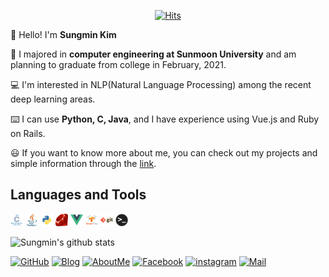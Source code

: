 <div align=center>

[![Hits](https://hits.seeyoufarm.com/api/count/incr/badge.svg?url=https://github.com/devsungmin)](https://hits.seeyoufarm.com)

</div>

👋 Hello! I'm **Sungmin Kim**

🏫 I majored in **computer engineering at Sunmoon University** and am planning to graduate from college in February, 2021.

💻 I'm interested in NLP(Natural Language Processing) among the recent deep learning areas.

⌨️ I can use **Python, C, Java**, and I have experience using Vue.js and Ruby on Rails.

😃 If you want to know more about me, you can check out my projects and simple information through the [link](https://www.sungmin.dev/1996/12/23/About-Me.html).

<h2>Languages and Tools</h2>

<code><img height="20" src="https://raw.githubusercontent.com/github/explore/80688e429a7d4ef2fca1e82350fe8e3517d3494d/topics/c/c.png"></code>
<code><img height="20" src="https://raw.githubusercontent.com/github/explore/80688e429a7d4ef2fca1e82350fe8e3517d3494d/topics/java/java.png"></code>
<code><img height="20" src="https://raw.githubusercontent.com/github/explore/80688e429a7d4ef2fca1e82350fe8e3517d3494d/topics/python/python.png"></code>
<code><img height="20" src="https://raw.githubusercontent.com/github/explore/80688e429a7d4ef2fca1e82350fe8e3517d3494d/topics/ruby/ruby.png"></code>
<code><img height="20" src="https://raw.githubusercontent.com/github/explore/80688e429a7d4ef2fca1e82350fe8e3517d3494d/topics/vue/vue.png"></code>
<code><img height="20" src="https://raw.githubusercontent.com/github/explore/80688e429a7d4ef2fca1e82350fe8e3517d3494d/topics/tensorflow/tensorflow.png"></code>
<code><img height="20" src="https://raw.githubusercontent.com/github/explore/80688e429a7d4ef2fca1e82350fe8e3517d3494d/topics/git/git.png"></code>
<code><img height="20" src="https://raw.githubusercontent.com/github/explore/80688e429a7d4ef2fca1e82350fe8e3517d3494d/topics/terminal/terminal.png"></code>

![Sungmin's github stats](https://github-readme-stats.vercel.app/api?username=devsungmin&show_icons=true&hide_border=true)

[![GitHub](http://img.shields.io/badge/GitHub-Black?style=flat-square&logo=github&link=https://github.com/devsungmin)](https://github.com/devsungmin)
[![Blog](http://img.shields.io/badge/-My%20Blog-orange?style=flat-square&logo=Blogger&logoColor=white&link=https://blog.sungmin.dev/)](https://blog.sungmin.dev/)
[![AboutMe](https://img.shields.io/badge/About%20Me!-Green?style=flat-square&link=https://www.sungmin.dev/1996/12/23/About-Me.html)](https://www.sungmin.dev/1996/12/23/About-Me.html)
[![Facebook](https://img.shields.io/badge/facebook-1877f2?style=flat-square&logo=facebook&logoColor=white&link=https://www.facebook.com/kimsungmin.dev/)](https://www.facebook.com/kimsungmin.dev/)
[![instagram](https://img.shields.io/badge/instagram-E4405F?style=flat-square&logo=Instagram&logoColor=white&link=https://www.instagram.com/devsungmin/)](https://www.instagram.com/devsungmin/)
[![Mail](https://img.shields.io/badge/Gmail-d14836?style=flat-square&logo=Gmail&logoColor=white&link=mailto:kim@sungmin.dev)](mailto:kim@sungmin.dev)
